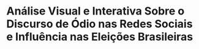 # Análise Visual e Interativa Sobre o Discurso de Ódio nas Redes Sociais e Influência nas Eleições Brasileiras
#